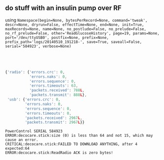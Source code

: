 ## do stuff with an insulin pump over RF
using ` Namespace(begin=None, bytesPerRecord=None, command='tweak', descr=None, dryrun=False, effectTime=None, end=None, init=True, maxRecords=None, name=None, no_postlude=False, no_prelude=False, no_rf_prelude=False, other='ReadGlucoseHistory', page=19, params=None, port='/dev/ttyUSB0', postfix=None, prefix=None, prefix_path='logs/20140510_191218-', save=True, saveall=False, serial='584923', verbose=None) `
```
```
```
```
```
```
```
```
```javascript
{'radio': {'errors.crc': 0,
           'errors.naks': 0,
           'errors.sequence': 0,
           'errors.timeouts': 63,
           'packets.received': 788L,
           'packets.transmit': 888L},
 'usb': {'errors.crc': 0,
         'errors.naks': 0,
         'errors.sequence': 0,
         'errors.timeouts': 0,
         'packets.received': 2967L,
         'packets.transmit': 2967L}}
```
```
PowerControl SERIAL 584923
ERROR:decocare.stick:size (0) is less than 64 and not 15, which may cause an error.
CRITICAL:decocare.stick:FAILED TO DOWNLOAD ANYTHING, after 4  expected:64
ERROR:decocare.stick:ReadRadio ACK is zero bytes!
